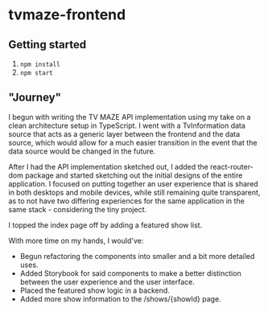 # tvmaze-frontend

## Getting started

1. `npm install`
2. `npm start`

## "Journey"

I begun with writing the TV MAZE API implementation using my take on a clean architecture setup in TypeScript. I went with a TvInformation data source that acts as a generic layer between the frontend and the data source, which would allow for a much easier transition in the event that the data source would be changed in the future.

After I had the API implementation sketched out, I added the react-router-dom package and started sketching out the initial designs of the entire application. I focused on putting together an user experience that is shared in both desktops and mobile devices, while still remaining quite transparent, as to not have two differing experiences for the same application in the same stack - considering the tiny project.

I topped the index page off by adding a featured show list. 

With more time on my hands, I would've:
- Begun refactoring the components into smaller and a bit more detailed uses.
- Added Storybook for said components to make a better distinction between the user experience and the user interface.
- Placed the featured show logic in a backend.
- Added more show information to the /shows/{showId} page.
